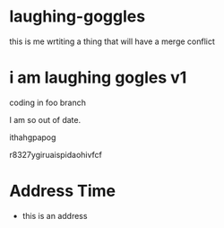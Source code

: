 # laughing-goggles
this is me wrtiting a thing that will have a merge conflict
# i am laughing gogles v1
coding in foo branch


I am so out of date.

ithahgpapog

r8327ygiruaispidaohivfcf

# Address Time
* this is an address
